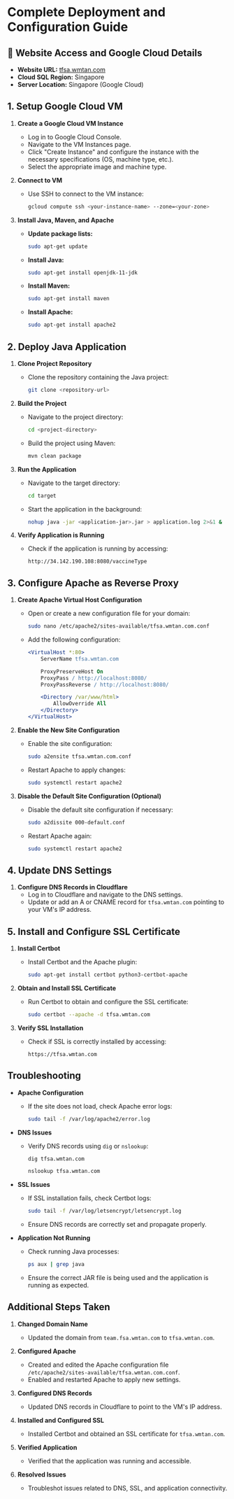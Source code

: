 # Complete Deployment and Configuration Guide

## 🚀 Website Access and Google Cloud Details

- **Website URL:** [tfsa.wmtan.com](http://tfsa.wmtan.com)
- **Cloud SQL Region:** Singapore
- **Server Location:** Singapore (Google Cloud)

## 1. Setup Google Cloud VM

1. **Create a Google Cloud VM Instance**
   - Log in to Google Cloud Console.
   - Navigate to the VM Instances page.
   - Click "Create Instance" and configure the instance with the necessary specifications (OS, machine type, etc.).
   - Select the appropriate image and machine type.

2. **Connect to VM**
   - Use SSH to connect to the VM instance:
     ```bash
     gcloud compute ssh <your-instance-name> --zone=<your-zone>
     ```

3. **Install Java, Maven, and Apache**
   - **Update package lists:**
     ```bash
     sudo apt-get update
     ```
   - **Install Java:**
     ```bash
     sudo apt-get install openjdk-11-jdk
     ```
   - **Install Maven:**
     ```bash
     sudo apt-get install maven
     ```
   - **Install Apache:**
     ```bash
     sudo apt-get install apache2
     ```

## 2. Deploy Java Application

1. **Clone Project Repository**
   - Clone the repository containing the Java project:
     ```bash
     git clone <repository-url>
     ```

2. **Build the Project**
   - Navigate to the project directory:
     ```bash
     cd <project-directory>
     ```
   - Build the project using Maven:
     ```bash
     mvn clean package
     ```

3. **Run the Application**
   - Navigate to the target directory:
     ```bash
     cd target
     ```
   - Start the application in the background:
     ```bash
     nohup java -jar <application-jar>.jar > application.log 2>&1 &
     ```

4. **Verify Application is Running**
   - Check if the application is running by accessing:
     ```
     http://34.142.190.108:8080/vaccineType
     ```

## 3. Configure Apache as Reverse Proxy

1. **Create Apache Virtual Host Configuration**
   - Open or create a new configuration file for your domain:
     ```bash
     sudo nano /etc/apache2/sites-available/tfsa.wmtan.com.conf
     ```
   - Add the following configuration:
     ```apache
     <VirtualHost *:80>
         ServerName tfsa.wmtan.com

         ProxyPreserveHost On
         ProxyPass / http://localhost:8080/
         ProxyPassReverse / http://localhost:8080/

         <Directory /var/www/html>
             AllowOverride All
         </Directory>
     </VirtualHost>
     ```

2. **Enable the New Site Configuration**
   - Enable the site configuration:
     ```bash
     sudo a2ensite tfsa.wmtan.com.conf
     ```
   - Restart Apache to apply changes:
     ```bash
     sudo systemctl restart apache2
     ```

3. **Disable the Default Site Configuration (Optional)**
   - Disable the default site configuration if necessary:
     ```bash
     sudo a2dissite 000-default.conf
     ```
   - Restart Apache again:
     ```bash
     sudo systemctl restart apache2
     ```

## 4. Update DNS Settings

1. **Configure DNS Records in Cloudflare**
   - Log in to Cloudflare and navigate to the DNS settings.
   - Update or add an A or CNAME record for `tfsa.wmtan.com` pointing to your VM's IP address.

## 5. Install and Configure SSL Certificate

1. **Install Certbot**
   - Install Certbot and the Apache plugin:
     ```bash
     sudo apt-get install certbot python3-certbot-apache
     ```

2. **Obtain and Install SSL Certificate**
   - Run Certbot to obtain and configure the SSL certificate:
     ```bash
     sudo certbot --apache -d tfsa.wmtan.com
     ```

3. **Verify SSL Installation**
   - Check if SSL is correctly installed by accessing:
     ```
     https://tfsa.wmtan.com
     ```

## Troubleshooting

- **Apache Configuration**
  - If the site does not load, check Apache error logs:
    ```bash
    sudo tail -f /var/log/apache2/error.log
    ```

- **DNS Issues**
  - Verify DNS records using `dig` or `nslookup`:
    ```bash
    dig tfsa.wmtan.com
    ```
    ```bash
    nslookup tfsa.wmtan.com
    ```

- **SSL Issues**
  - If SSL installation fails, check Certbot logs:
    ```bash
    sudo tail -f /var/log/letsencrypt/letsencrypt.log
    ```

  - Ensure DNS records are correctly set and propagate properly.

- **Application Not Running**
  - Check running Java processes:
    ```bash
    ps aux | grep java
    ```
  - Ensure the correct JAR file is being used and the application is running as expected.

## Additional Steps Taken

1. **Changed Domain Name**
   - Updated the domain from `team.fsa.wmtan.com` to `tfsa.wmtan.com`.

2. **Configured Apache**
   - Created and edited the Apache configuration file `/etc/apache2/sites-available/tfsa.wmtan.com.conf`.
   - Enabled and restarted Apache to apply new settings.

3. **Configured DNS Records**
   - Updated DNS records in Cloudflare to point to the VM's IP address.

4. **Installed and Configured SSL**
   - Installed Certbot and obtained an SSL certificate for `tfsa.wmtan.com`.

5. **Verified Application**
   - Verified that the application was running and accessible.

6. **Resolved Issues**
   - Troubleshot issues related to DNS, SSL, and application connectivity.

